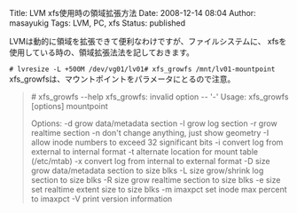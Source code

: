 Title: LVM xfs使用時の領域拡張方法
Date: 2008-12-14 08:04
Author: masayukig
Tags: LVM, PC, xfs
Status: published

LVMは動的に領域を拡張できて便利なわけですが、ファイルシステムに、
xfsを使用している時の、領域拡張法法を記しておきます。

`# lvresize -L +500M /dev/vg01/lv01# xfs_growfs /mnt/lv01-mountpoint`
xfs\_growfsは、マウントポイントをパラメータにとるので注意。

> \# xfs\_growfs --help
> xfs\_growfs: invalid option -- '-'
> Usage: xfs\_growfs \[options\] mountpoint
>
> Options:
> -d grow data/metadata section
> -l grow log section
> -r grow realtime section
> -n don't change anything, just show geometry
> -I allow inode numbers to exceed 32 significant bits
> -i convert log from external to internal format
> -t alternate location for mount table (/etc/mtab)
> -x convert log from internal to external format
> -D size grow data/metadata section to size blks
> -L size grow/shrink log section to size blks
> -R size grow realtime section to size blks
> -e size set realtime extent size to size blks
> -m imaxpct set inode max percent to imaxpct
> -V print version information
